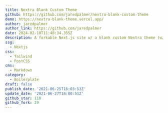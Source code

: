 ```yaml
---
title: Nextra Blank Custom Theme
github: https://github.com/jaredpalmer/nextra-blank-custom-theme
demo: https://nextra-blank-theme.vercel.app/
author: jaredpalmer
author_link: https://github.com/jaredpalmer
date: 2024-02-18T11:48:34.355Z
description: A forkable Next.js site w/ a blank custom Nextra theme (w/Tailwind)
ssg:
  - Nextjs
css:
  - Tailwind
  - PostCSS
cms:
  - Markdown
category:
  - Boilerplate
draft: false
publish_date: '2021-06-25T16:03:53Z'
update_date: '2021-06-27T18:00:51Z'
github_star: 110
github_fork: 29
---
```

